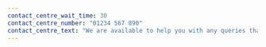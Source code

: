 ```yaml
---
contact_centre_wait_time: 30
contact_centre_number: "01234 567 890"
contact_centre_text: "We are available to help you with any queries that have not been resolved by the Self help Facility. Lines are open 9am to 5pm on weekdays."
---
```

